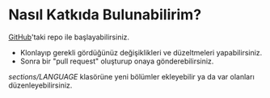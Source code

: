 # Nasıl Katkıda Bulunabilirim? #

[GitHub](https://github.com/unixsheikh/phpthewrongway)'taki repo ile başlayabilirsiniz.

 * Klonlayıp gerekli gördüğünüz değişiklikleri ve düzeltmeleri yapabilirsiniz.
 * Sonra bir "pull request" oluşturup onaya gönderebilirsiniz.

_sections/LANGUAGE_ klasörüne yeni bölümler ekleyebilir ya da var olanları düzenleyebilirsiniz.
